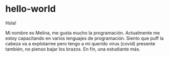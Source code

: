 # hello-world

Hola!

Mi nombre es Melina, me gusta mucho la programación. Actualmente me estoy capacitando en varios lenguajes de programación. Siento que puff la cabeza va a explotarme pero tengo a mi querido virus (covid) presente también, no pienso bajar los brazos. En fin, una estudiante más. 
